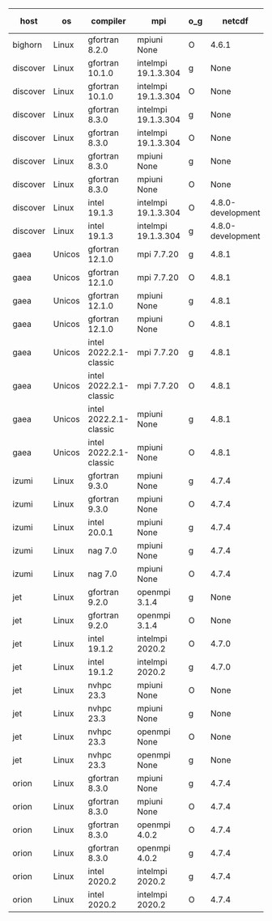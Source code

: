 

| host     | os       | compiler                              | mpi                      | o_g        | netcdf        | build       | u_pass          | u_fail          | s_pass            | s_fail            | e_pass             | e_fail             | nuopc_pass       | nuopc_fail       | artifacts link          |
|----------|----------|---------------------------------------|--------------------------|------------|---------------|-------------|-----------------|-----------------|-------------------|-------------------|--------------------|--------------------|------------------|------------------|-------------------------|
| bighorn | Linux | gfortran 8.2.0 | mpiuni None  | O | 4.6.1  | PASS | 12415 | 0 | 8 | 0 | 44 | 0 | None | None | <a href="https://github.com/esmf-org/esmf-test-artifacts/tree/727756a3339318fa89dccecf2425e917a60c1783/develop/gfortran/8.2.0/O/mpiuni/None" target="_blank">727756a</a> | 
| discover | Linux | gfortran 10.1.0 | intelmpi 19.1.3.304  | g | None  | PASS | 14044 | 15 | 49 | 0 | 81 | 0 | 52 | 1 | <a href="https://github.com/esmf-org/esmf-test-artifacts/tree/4db173e4c1a34b4f42758ffbb25870da7f9b4338/develop/gfortran/10.1.0/g/intelmpi/19.1.3.304" target="_blank">4db173e</a> | 
| discover | Linux | gfortran 10.1.0 | intelmpi 19.1.3.304  | O | None  | PASS | 14044 | 15 | 49 | 0 | 81 | 0 | 52 | 1 | <a href="https://github.com/esmf-org/esmf-test-artifacts/tree/1b397b2c30300fd4258cc9973f0212d8d2c3df45/develop/gfortran/10.1.0/O/intelmpi/19.1.3.304" target="_blank">1b397b2</a> | 
| discover | Linux | gfortran 8.3.0 | intelmpi 19.1.3.304  | g | None  | PASS | 14044 | 15 | 49 | 0 | 81 | 0 | 52 | 1 | <a href="https://github.com/esmf-org/esmf-test-artifacts/tree/0ff8378d2abe41338bcdbef349c948772a9b3232/develop/gfortran/8.3.0/g/intelmpi/19.1.3.304" target="_blank">0ff8378</a> | 
| discover | Linux | gfortran 8.3.0 | intelmpi 19.1.3.304  | O | None  | PASS | 14044 | 15 | 49 | 0 | 81 | 0 | 52 | 1 | <a href="https://github.com/esmf-org/esmf-test-artifacts/tree/0f0b53473aa51a10dd5809b64f59704e0f4f75f1/develop/gfortran/8.3.0/O/intelmpi/19.1.3.304" target="_blank">0f0b534</a> | 
| discover | Linux | gfortran 8.3.0 | mpiuni None  | g | None  | PASS | 12415 | 0 | 8 | 0 | 44 | 0 | None | None | <a href="https://github.com/esmf-org/esmf-test-artifacts/tree/d2e38c9984811e905eb9af0ecd5d07272f818bf0/develop/gfortran/8.3.0/g/mpiuni/None" target="_blank">d2e38c9</a> | 
| discover | Linux | gfortran 8.3.0 | mpiuni None  | O | None  | PASS | 12415 | 0 | 8 | 0 | 44 | 0 | None | None | <a href="https://github.com/esmf-org/esmf-test-artifacts/tree/2e284aa0fe0c392408f8f3d0b698d50cfb6a5124/develop/gfortran/8.3.0/O/mpiuni/None" target="_blank">2e284aa</a> | 
| discover | Linux | intel 19.1.3 | intelmpi 19.1.3.304  | O | 4.8.0-development  | PASS | 14059 | 0 | 49 | 0 | 81 | 0 | 53 | 0 | <a href="https://github.com/esmf-org/esmf-test-artifacts/tree/ad411c2f3064978ac421cafd77d6212460ecf019/develop/intel/19.1.3/O/intelmpi/19.1.3.304" target="_blank">ad411c2</a> | 
| discover | Linux | intel 19.1.3 | intelmpi 19.1.3.304  | g | 4.8.0-development  | PASS | 14059 | 0 | 49 | 0 | 81 | 0 | 53 | 0 | <a href="https://github.com/esmf-org/esmf-test-artifacts/tree/77576e934f673be3ac4bcb0c63d6eda73b7041ab/develop/intel/19.1.3/g/intelmpi/19.1.3.304" target="_blank">77576e9</a> | 
| gaea | Unicos | gfortran 12.1.0 | mpi 7.7.20  | g | 4.8.1  | PASS | 14058 | 1 | 49 | 0 | 81 | 0 | 47 | 6 | <a href="https://github.com/esmf-org/esmf-test-artifacts/tree/de61af432aa2117dc14491f95f75325722c258f1/develop/gfortran/12.1.0/g/mpi/7.7.20" target="_blank">de61af4</a> | 
| gaea | Unicos | gfortran 12.1.0 | mpi 7.7.20  | O | 4.8.1  | PASS | 14058 | 1 | 49 | 0 | 81 | 0 | 47 | 6 | <a href="https://github.com/esmf-org/esmf-test-artifacts/tree/9be07e078061f6d9623a0bfbd6218e517243eb2f/develop/gfortran/12.1.0/O/mpi/7.7.20" target="_blank">9be07e0</a> | 
| gaea | Unicos | gfortran 12.1.0 | mpiuni None  | g | 4.8.1  | PASS | 12415 | 0 | 8 | 0 | 44 | 0 | None | None | <a href="https://github.com/esmf-org/esmf-test-artifacts/tree/97f6fa6309fbd28ad30e7a4be88dac1e88365bf5/develop/gfortran/12.1.0/g/mpiuni/None" target="_blank">97f6fa6</a> | 
| gaea | Unicos | gfortran 12.1.0 | mpiuni None  | O | 4.8.1  | PASS | 12415 | 0 | 8 | 0 | 44 | 0 | None | None | <a href="https://github.com/esmf-org/esmf-test-artifacts/tree/983bb81ab5153b79d07f1d99611ad2ecce7c5b52/develop/gfortran/12.1.0/O/mpiuni/None" target="_blank">983bb81</a> | 
| gaea | Unicos | intel 2022.2.1-classic | mpi 7.7.20  | g | 4.8.1  | PASS | 14059 | 0 | 49 | 0 | 81 | 0 | 47 | 6 | <a href="https://github.com/esmf-org/esmf-test-artifacts/tree/4b8994ef52d1551d475ec444b3168fd5bb6ababd/develop/intel/2022.2.1-classic/g/mpi/7.7.20" target="_blank">4b8994e</a> | 
| gaea | Unicos | intel 2022.2.1-classic | mpi 7.7.20  | O | 4.8.1  | PASS | 14059 | 0 | 49 | 0 | 81 | 0 | 47 | 6 | <a href="https://github.com/esmf-org/esmf-test-artifacts/tree/173bb2b9b2f352a0428e2c1ffb2d0ca4597557a8/develop/intel/2022.2.1-classic/O/mpi/7.7.20" target="_blank">173bb2b</a> | 
| gaea | Unicos | intel 2022.2.1-classic | mpiuni None  | g | 4.8.1  | PASS | 12415 | 0 | 8 | 0 | 44 | 0 | None | None | <a href="https://github.com/esmf-org/esmf-test-artifacts/tree/218a0b60c9f6b5b2622925a1d64087722dd5c6b2/develop/intel/2022.2.1-classic/g/mpiuni/None" target="_blank">218a0b6</a> | 
| gaea | Unicos | intel 2022.2.1-classic | mpiuni None  | O | 4.8.1  | PASS | 12415 | 0 | 8 | 0 | 44 | 0 | None | None | <a href="https://github.com/esmf-org/esmf-test-artifacts/tree/4c05863c357b4fca72e2452174be5066a4791eba/develop/intel/2022.2.1-classic/O/mpiuni/None" target="_blank">4c05863</a> | 
| izumi | Linux | gfortran 9.3.0 | mpiuni None  | g | 4.7.4  | PASS | None | None | None | None | None | None | None | None | <a href="https://github.com/esmf-org/esmf-test-artifacts/tree/3f52eff229358564ade50634d9e5d582e078b9fd/develop/gfortran/9.3.0/g/mpiuni/None" target="_blank">3f52eff</a> | 
| izumi | Linux | gfortran 9.3.0 | mpiuni None  | O | 4.7.4  | PASS | None | None | None | None | None | None | None | None | <a href="https://github.com/esmf-org/esmf-test-artifacts/tree/3ccf1523a1ec72e1d73ce854537d4aeff9eb429f/develop/gfortran/9.3.0/O/mpiuni/None" target="_blank">3ccf152</a> | 
| izumi | Linux | intel 20.0.1 | mpiuni None  | g | 4.7.4  | PASS | None | None | None | None | None | None | None | None | <a href="https://github.com/esmf-org/esmf-test-artifacts/tree/8b3defe8b3f926b0b0ab6108d30b0e705a02a327/develop/intel/20.0.1/g/mpiuni/None" target="_blank">8b3defe</a> | 
| izumi | Linux | nag 7.0 | mpiuni None  | g | 4.7.4  | PASS | None | None | None | None | None | None | None | None | <a href="https://github.com/esmf-org/esmf-test-artifacts/tree/aa64a192bf2dda23ebd1e979181927ac63e04517/develop/nag/7.0/g/mpiuni/None" target="_blank">aa64a19</a> | 
| izumi | Linux | nag 7.0 | mpiuni None  | O | 4.7.4  | PASS | None | None | None | None | None | None | None | None | <a href="https://github.com/esmf-org/esmf-test-artifacts/tree/53dcc3dfd3901cde16bc5318eabe480cb155a483/develop/nag/7.0/O/mpiuni/None" target="_blank">53dcc3d</a> | 
| jet | Linux | gfortran 9.2.0 | openmpi 3.1.4  | g | None  | PASS | 14059 | 0 | 49 | 0 | 81 | 0 | 52 | 1 | <a href="https://github.com/esmf-org/esmf-test-artifacts/tree/60153dfdfcbe7d9b00f03d66d27cd016c6c40751/develop/gfortran/9.2.0/g/openmpi/3.1.4" target="_blank">60153df</a> | 
| jet | Linux | gfortran 9.2.0 | openmpi 3.1.4  | O | None  | PASS | 14059 | 0 | 49 | 0 | 81 | 0 | 52 | 1 | <a href="https://github.com/esmf-org/esmf-test-artifacts/tree/b99c1c4814f35b5db7d227449737273acd97998d/develop/gfortran/9.2.0/O/openmpi/3.1.4" target="_blank">b99c1c4</a> | 
| jet | Linux | intel 19.1.2 | intelmpi 2020.2  | O | 4.7.0  | PASS | None | None | None | None | None | None | None | None | <a href="https://github.com/esmf-org/esmf-test-artifacts/tree/5c6935a3d3f9346c9baea5658630e98cead795b7/develop/intel/19.1.2/O/intelmpi/2020.2" target="_blank">5c6935a</a> | 
| jet | Linux | intel 19.1.2 | intelmpi 2020.2  | g | 4.7.0  | PASS | None | None | None | None | None | None | None | None | <a href="https://github.com/esmf-org/esmf-test-artifacts/tree/45f959daa9fd0b0c5fa9143bee276362f4fba38a/develop/intel/19.1.2/g/intelmpi/2020.2" target="_blank">45f959d</a> | 
| jet | Linux | nvhpc 23.3 | mpiuni None  | O | None  | PASS | 12413 | 2 | 8 | 0 | 44 | 0 | None | None | <a href="https://github.com/esmf-org/esmf-test-artifacts/tree/9a0d2742e386180f27ac0a2c7b79d819139e345e/develop/nvhpc/23.3/O/mpiuni/None" target="_blank">9a0d274</a> | 
| jet | Linux | nvhpc 23.3 | mpiuni None  | g | None  | PASS | 12415 | 0 | 8 | 0 | 44 | 0 | None | None | <a href="https://github.com/esmf-org/esmf-test-artifacts/tree/a810218eca695095e1a8d281af92f30ce5ac8600/develop/nvhpc/23.3/g/mpiuni/None" target="_blank">a810218</a> | 
| jet | Linux | nvhpc 23.3 | openmpi None  | O | None  | PASS | 13988 | 71 | 49 | 0 | 81 | 0 | 45 | 8 | <a href="https://github.com/esmf-org/esmf-test-artifacts/tree/8de29838259618bf692bbc45def6c5642239af7c/develop/nvhpc/23.3/O/openmpi/None" target="_blank">8de2983</a> | 
| jet | Linux | nvhpc 23.3 | openmpi None  | g | None  | PASS | 14059 | 0 | 49 | 0 | 81 | 0 | 45 | 8 | <a href="https://github.com/esmf-org/esmf-test-artifacts/tree/625e8df1a4f7b5e65005cae7940dbccac6ee384c/develop/nvhpc/23.3/g/openmpi/None" target="_blank">625e8df</a> | 
| orion | Linux | gfortran 8.3.0 | mpiuni None  | g | 4.7.4  | PASS | None | None | None | None | None | None | None | None | <a href="https://github.com/esmf-org/esmf-test-artifacts/tree/b9f5cc13f298465e4e17851850e7bb4a0ce96ee6/develop/gfortran/8.3.0/g/mpiuni/None" target="_blank">b9f5cc1</a> | 
| orion | Linux | gfortran 8.3.0 | mpiuni None  | O | 4.7.4  | PASS | None | None | None | None | None | None | None | None | <a href="https://github.com/esmf-org/esmf-test-artifacts/tree/d03d26ecd11865980807e3f3d9eb55467c1a96c1/develop/gfortran/8.3.0/O/mpiuni/None" target="_blank">d03d26e</a> | 
| orion | Linux | gfortran 8.3.0 | openmpi 4.0.2  | O | 4.7.4  | PASS | None | None | None | None | None | None | None | None | <a href="https://github.com/esmf-org/esmf-test-artifacts/tree/f0cd79f60a8cf213b0dd4d317681b31fb3791c3d/develop/gfortran/8.3.0/O/openmpi/4.0.2" target="_blank">f0cd79f</a> | 
| orion | Linux | gfortran 8.3.0 | openmpi 4.0.2  | g | 4.7.4  | PASS | None | None | None | None | None | None | None | None | <a href="https://github.com/esmf-org/esmf-test-artifacts/tree/54c0c05a31911c35b78ef36b1e66cd8d214b6710/develop/gfortran/8.3.0/g/openmpi/4.0.2" target="_blank">54c0c05</a> | 
| orion | Linux | intel 2020.2 | intelmpi 2020.2  | g | 4.7.4  | PASS | None | None | None | None | None | None | None | None | <a href="https://github.com/esmf-org/esmf-test-artifacts/tree/d83b7c4e089d8cf4e09f0a3f01133b4e1b69543c/develop/intel/2020.2/g/intelmpi/2020.2" target="_blank">d83b7c4</a> | 
| orion | Linux | intel 2020.2 | intelmpi 2020.2  | O | 4.7.4  | PASS | None | None | None | None | None | None | None | None | <a href="https://github.com/esmf-org/esmf-test-artifacts/tree/181c219bda54b4c8bf724ea1a51ffcdd1beeb5b3/develop/intel/2020.2/O/intelmpi/2020.2" target="_blank">181c219</a> | 
